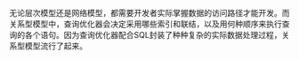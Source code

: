 无论层次模型还是网络模型，都需要开发者实际掌握数据的访问路径才能开发。而关系型模型中，查询优化器会决定采用哪些索引和联结，以及用何种顺序来执行查询的各个语句。因为查询优化器配合SQL封装了种种复杂的实际数据处理过程，关系型模型流行了起来。

